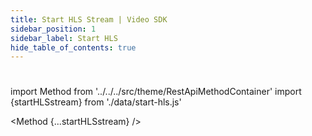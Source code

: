 ```yaml
---
title: Start HLS Stream | Video SDK
sidebar_position: 1
sidebar_label: Start HLS
hide_table_of_contents: true
---
```


#

import Method from '../../../src/theme/RestApiMethodContainer'
import {startHLSstream} from './data/start-hls.js'

<Method
{...startHLSstream}
/>
